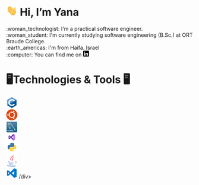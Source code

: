 <h1 align="left"><img src="https://github.com/YanaRaitsin/YanaRaitsin/blob/main/wave.gif" width="30px"> Hi, I’m Yana</h1> 
:woman_technologist: I'm a practical software engineer. <br />
:woman_student: I'm currently studying software engineering (B.Sc.) at ORT Braude College. <br />
:earth_americas: I'm from Haifa. Israel <br />
:computer: You can find me on <a href="https://www.linkedin.com/in/yana-raitsin/" rel="nofollow"><img src="https://github.com/YanaRaitsin/YanaRaitsin/blob/main/linkedin.png" alt="LinkedIn" title="LinkedIn icon without padding" style="max-width: 100%;"></a> <br />

<h1 align="left">🖥️Technologies & Tools 🖥️</h1>
<div  class="row">
       <div><a><img src="https://github.com/YanaRaitsin/YanaRaitsin/blob/main/c.png" width="30px"></a></div>
       <div><a><img src="https://github.com/YanaRaitsin/YanaRaitsin/blob/main/ubuntu.png" width="30px"></a></div>
       <div><a><img src="https://github.com/YanaRaitsin/YanaRaitsin/blob/main/mysql.png" width="30px"></div>
       <div><a><img src="https://github.com/YanaRaitsin/YanaRaitsin/blob/main/vstudio.png" width="30px"></div>
       <div><a><img src="https://github.com/YanaRaitsin/YanaRaitsin/blob/main/python.png" width="30px"></a></div>
       <div><a><img src="https://github.com/YanaRaitsin/YanaRaitsin/blob/main/java.png" width="30px"></div>
       <div><a><img src="https://github.com/YanaRaitsin/YanaRaitsin/blob/main/vscode.png" width="30px"> /div>
</div>




